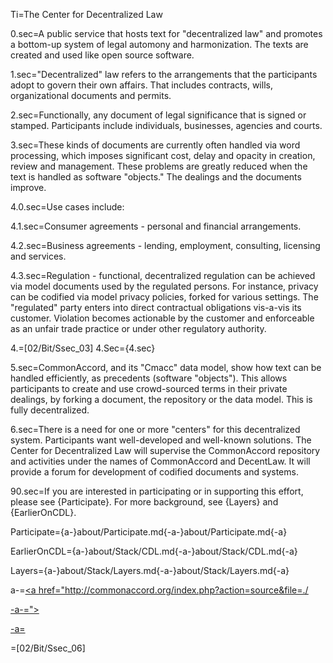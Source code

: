Ti=The Center for Decentralized Law


0.sec=A public service that hosts text for "decentralized law" and promotes a bottom-up system of legal automony and harmonization.  The texts are created and used like open source software.

1.sec="Decentralized" law refers to the arrangements that the participants adopt to govern their own affairs.  That includes contracts, wills, organizational documents and permits.

2.sec=Functionally, any document of legal significance that is signed or stamped.  Participants include individuals, businesses, agencies and courts.

3.sec=These kinds of documents are currently often handled via word processing, which imposes significant cost, delay and opacity in creation, review and management.  These problems are greatly reduced when the text is handled as software "objects."  The dealings and the documents improve.

4.0.sec=Use cases include:

4.1.sec=Consumer agreements - personal and financial arrangements.

4.2.sec=Business agreements - lending, employment, consulting, licensing and services.

4.3.sec=Regulation - functional, decentralized regulation can be achieved via model documents used by the regulated persons.  For instance, privacy can be codified via model privacy policies, forked for various settings.  The "regulated" party enters into direct contractual obligations vis-a-vis its customer.  Violation becomes actionable by the customer and enforceable as an unfair trade practice or under other regulatory authority. 

4.=[02/Bit/Ssec_03]
4.Sec={4.sec}

5.sec=CommonAccord, and its "Cmacc" data model, show how text can be handled efficiently, as precedents (software "objects").  This allows participants to create and use crowd-sourced terms in their private dealings, by forking a document, the repository or the data model.  This is fully decentralized.

6.sec=There is a need for one or more "centers" for this decentralized system.  Participants want well-developed and well-known solutions.  The Center for Decentralized Law will supervise the CommonAccord repository and activities under the names of CommonAccord and DecentLaw.  It will provide a forum for development of codified documents and systems.

90.sec=If you are interested in participating or in supporting this effort, please see {Participate}.  For more background, see {Layers} and {EarlierOnCDL}.

Participate={a-}about/Participate.md{-a-}about/Participate.md{-a}

EarlierOnCDL={a-}about/Stack/CDL.md{-a-}about/Stack/CDL.md{-a}

Layers={a-}about/Stack/Layers.md{-a-}about/Stack/Layers.md{-a}


a-=<u><a href="http://commonaccord.org/index.php?action=source&file=./

-a-=">

-a=</a></u>



=[02/Bit/Ssec_06]